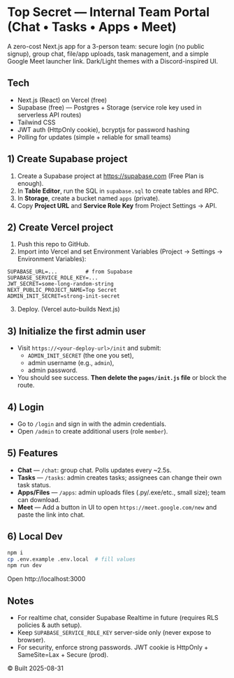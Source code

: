 # Top Secret — Internal Team Portal (Chat • Tasks • Apps • Meet)

A zero-cost Next.js app for a 3-person team: secure login (no public signup), group chat, file/app uploads, task management, and a simple Google Meet launcher link. Dark/Light themes with a Discord-inspired UI.

## Tech
- Next.js (React) on Vercel (free)
- Supabase (free) — Postgres + Storage (service role key used in serverless API routes)
- Tailwind CSS
- JWT auth (HttpOnly cookie), bcryptjs for password hashing
- Polling for updates (simple + reliable for small teams)

## 1) Create Supabase project
1. Create a Supabase project at https://supabase.com (Free Plan is enough).
2. In **Table Editor**, run the SQL in `supabase.sql` to create tables and RPC.
3. In **Storage**, create a bucket named `apps` (private).
4. Copy **Project URL** and **Service Role Key** from Project Settings → API.

## 2) Create Vercel project
1. Push this repo to GitHub.
2. Import into Vercel and set Environment Variables (Project → Settings → Environment Variables):

```
SUPABASE_URL=...         # from Supabase
SUPABASE_SERVICE_ROLE_KEY=...
JWT_SECRET=some-long-random-string
NEXT_PUBLIC_PROJECT_NAME=Top Secret
ADMIN_INIT_SECRET=strong-init-secret
```

3. Deploy. (Vercel auto-builds Next.js)

## 3) Initialize the first admin user
- Visit `https://<your-deploy-url>/init` and submit:
  - `ADMIN_INIT_SECRET` (the one you set),
  - admin username (e.g., `admin`),
  - admin password.
- You should see success. **Then delete the `pages/init.js` file** or block the route.

## 4) Login
- Go to `/login` and sign in with the admin credentials.
- Open `/admin` to create additional users (role `member`).

## 5) Features
- **Chat** — `/chat`: group chat. Polls updates every ~2.5s.
- **Tasks** — `/tasks`: admin creates tasks; assignees can change their own task status.
- **Apps/Files** — `/apps`: admin uploads files (.py/.exe/etc., small size); team can download.
- **Meet** — Add a button in UI to open `https://meet.google.com/new` and paste the link into chat.

## 6) Local Dev
```bash
npm i
cp .env.example .env.local  # fill values
npm run dev
```
Open http://localhost:3000

## Notes
- For realtime chat, consider Supabase Realtime in future (requires RLS policies & auth setup).
- Keep `SUPABASE_SERVICE_ROLE_KEY` server-side only (never expose to browser).
- For security, enforce strong passwords. JWT cookie is HttpOnly + SameSite=Lax + Secure (prod).

© Built 2025-08-31
